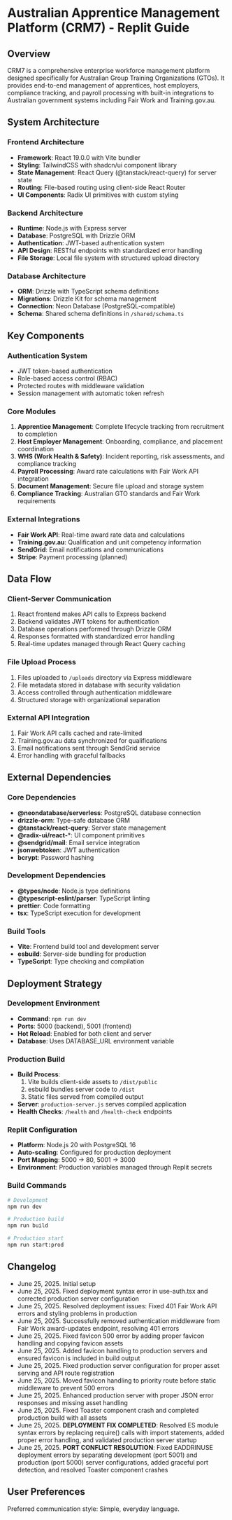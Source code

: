 # Australian Apprentice Management Platform (CRM7) - Replit Guide

## Overview

CRM7 is a comprehensive enterprise workforce management platform designed specifically for Australian Group Training Organizations (GTOs). It provides end-to-end management of apprentices, host employers, compliance tracking, and payroll processing with built-in integrations to Australian government systems including Fair Work and Training.gov.au.

## System Architecture

### Frontend Architecture
- **Framework**: React 19.0.0 with Vite bundler
- **Styling**: TailwindCSS with shadcn/ui component library
- **State Management**: React Query (@tanstack/react-query) for server state
- **Routing**: File-based routing using client-side React Router
- **UI Components**: Radix UI primitives with custom styling

### Backend Architecture
- **Runtime**: Node.js with Express server
- **Database**: PostgreSQL with Drizzle ORM
- **Authentication**: JWT-based authentication system
- **API Design**: RESTful endpoints with standardized error handling
- **File Storage**: Local file system with structured upload directory

### Database Architecture
- **ORM**: Drizzle with TypeScript schema definitions
- **Migrations**: Drizzle Kit for schema management
- **Connection**: Neon Database (PostgreSQL-compatible)
- **Schema**: Shared schema definitions in `/shared/schema.ts`

## Key Components

### Authentication System
- JWT token-based authentication
- Role-based access control (RBAC)
- Protected routes with middleware validation
- Session management with automatic token refresh

### Core Modules
1. **Apprentice Management**: Complete lifecycle tracking from recruitment to completion
2. **Host Employer Management**: Onboarding, compliance, and placement coordination
3. **WHS (Work Health & Safety)**: Incident reporting, risk assessments, and compliance tracking
4. **Payroll Processing**: Award rate calculations with Fair Work API integration
5. **Document Management**: Secure file upload and storage system
6. **Compliance Tracking**: Australian GTO standards and Fair Work requirements

### External Integrations
- **Fair Work API**: Real-time award rate data and calculations
- **Training.gov.au**: Qualification and unit competency information
- **SendGrid**: Email notifications and communications
- **Stripe**: Payment processing (planned)

## Data Flow

### Client-Server Communication
1. React frontend makes API calls to Express backend
2. Backend validates JWT tokens for authentication
3. Database operations performed through Drizzle ORM
4. Responses formatted with standardized error handling
5. Real-time updates managed through React Query caching

### File Upload Process
1. Files uploaded to `/uploads` directory via Express middleware
2. File metadata stored in database with security validation
3. Access controlled through authentication middleware
4. Structured storage with organizational separation

### External API Integration
1. Fair Work API calls cached and rate-limited
2. Training.gov.au data synchronized for qualifications
3. Email notifications sent through SendGrid service
4. Error handling with graceful fallbacks

## External Dependencies

### Core Dependencies
- **@neondatabase/serverless**: PostgreSQL database connection
- **drizzle-orm**: Type-safe database ORM
- **@tanstack/react-query**: Server state management
- **@radix-ui/react-***: UI component primitives
- **@sendgrid/mail**: Email service integration
- **jsonwebtoken**: JWT authentication
- **bcrypt**: Password hashing

### Development Dependencies
- **@types/node**: Node.js type definitions
- **@typescript-eslint/parser**: TypeScript linting
- **prettier**: Code formatting
- **tsx**: TypeScript execution for development

### Build Tools
- **Vite**: Frontend build tool and development server
- **esbuild**: Server-side bundling for production
- **TypeScript**: Type checking and compilation

## Deployment Strategy

### Development Environment
- **Command**: `npm run dev`
- **Ports**: 5000 (backend), 5001 (frontend)
- **Hot Reload**: Enabled for both client and server
- **Database**: Uses DATABASE_URL environment variable

### Production Build
- **Build Process**: 
  1. Vite builds client-side assets to `/dist/public`
  2. esbuild bundles server code to `/dist`
  3. Static files served from compiled output
- **Server**: `production-server.js` serves compiled application
- **Health Checks**: `/health` and `/health-check` endpoints

### Replit Configuration
- **Platform**: Node.js 20 with PostgreSQL 16
- **Auto-scaling**: Configured for production deployment
- **Port Mapping**: 5000 → 80, 5001 → 3000
- **Environment**: Production variables managed through Replit secrets

### Build Commands
```bash
# Development
npm run dev

# Production build
npm run build

# Production start
npm run start:prod
```

## Changelog

- June 25, 2025. Initial setup
- June 25, 2025. Fixed deployment syntax error in use-auth.tsx and corrected production server configuration
- June 25, 2025. Resolved deployment issues: Fixed 401 Fair Work API errors and styling problems in production
- June 25, 2025. Successfully removed authentication middleware from Fair Work award-updates endpoint, resolving 401 errors
- June 25, 2025. Fixed favicon 500 error by adding proper favicon handling and copying favicon assets
- June 25, 2025. Added favicon handling to production servers and ensured favicon is included in build output
- June 25, 2025. Fixed production server configuration for proper asset serving and API route registration
- June 25, 2025. Moved favicon handling to priority route before static middleware to prevent 500 errors
- June 25, 2025. Enhanced production server with proper JSON error responses and missing asset handling
- June 25, 2025. Fixed Toaster component crash and completed production build with all assets
- June 25, 2025. **DEPLOYMENT FIX COMPLETED**: Resolved ES module syntax errors by replacing require() calls with import statements, added proper error handling, and validated production server startup
- June 25, 2025. **PORT CONFLICT RESOLUTION**: Fixed EADDRINUSE deployment errors by separating development (port 5001) and production (port 5000) server configurations, added graceful port detection, and resolved Toaster component crashes

## User Preferences

Preferred communication style: Simple, everyday language.